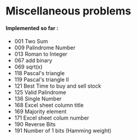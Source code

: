 # Miscellaneous problems


#### Implemented so far :

- 001 Two Sum
- 009 Palindrome Number
- 013 Roman to Integer
- 067 add binary
- 069 sqrt(x)
- 118 Pascal's triangle
- 119 Pascal's triangle II
- 121 Best Time to buy and sell stock
- 125 Valid Palindrome
- 136 Single Number
- 168 Excel sheet column title
- 169 Majority element
- 171 Excel sheet colum number
- 190 Reverse Bits
- 191 Number of 1 bits (Hamming weight)